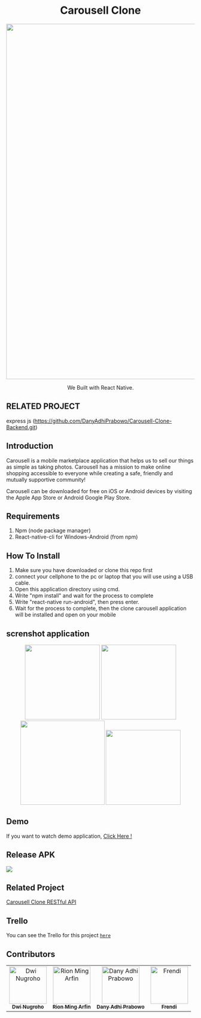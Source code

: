 <h1 align="center">Carousell Clone</h1>
<p align="center">
  <img width="950" src="https://carousell.com/static/landing/img/carousellLogo.png"/>
</p>
<p align="center">
  We Built with React Native.
</p>

## RELATED PROJECT
express js (https://github.com/DanyAdhiPrabowo/Carousell-Clone-Backend.git)

## Introduction
Carousell is a mobile marketplace application that helps us to sell our things as simple as taking photos. Carousell has a mission to make online shopping accessible to everyone while creating a safe, friendly and mutually supportive community!

Carousell can be downloaded for free on iOS or Android devices by visiting the Apple App Store or Android Google Play Store.


## Requirements
1. Npm (node package manager)
2. React-native-cli for Windows-Android (from npm)

## How To Install
1. Make sure you have downloaded or clone this repo first
2. connect your cellphone to the pc or laptop that you will use using a USB cable.
3. Open this application directory using cmd.
4. Write "npm install" and wait for the process to complete
5. Write "react-native run-android", then press enter.
6. Wait for the process to complete, then the clone carousell application will be installed and open on your mobile

## screnshot application
<p align='center'>
  <span>
   <img src='https://user-images.githubusercontent.com/43402837/61184360-0f541b00-a677-11e9-8a4b-7e8aeb6d44ae.jpg' width=200/>
   <img src='https://user-images.githubusercontent.com/43402837/61184362-19761980-a677-11e9-8a57-000f590c0985.jpg' width=200/>
   <img src='https://user-images.githubusercontent.com/50565222/61571088-3bc6c780-aabb-11e9-9589-ad8e88d4fd5d.jpeg' width=225/>
    <img src='https://user-images.githubusercontent.com/43402837/61184370-24c94500-a677-11e9-830a-e6633f7c3482.jpg' width=200/>
  </span>
</p>

## Demo

If you want to watch demo application, <a href="https://drive.google.com/file/d/1aVaO_G_ih_aZUmPg-KqYjsUap-JmseRR/view?usp=sharing">Click Here !</a>

## Release APK
<a href="https://drive.google.com/file/d/1nef1qDZOG5TTW3S-LzSWm9xvCxd-8c_P/view?usp=sharing">
  <img src="https://img.shields.io/badge/Download%20on%20the-Google%20Drive-blue.svg?style=popout&logo=google-drive"/>
</a>

## Related Project

<a href="https://github.com/frendifdp/Clone-Carousell-Backend">Carousell Clone RESTful API</a>

## Trello
You can see the Trello for this project [`here`](https://trello.com/b/IPYjwLBL/cloning-carousell-arkademy)

## Contributors
<center>
  <table>
    <tr>
      <td align="center">
        <a href="https://github.com/PxllPie">
          <img width="100" src="https://avatars1.githubusercontent.com/u/50565222?s=400&v=4" alt="Dwi Nugroho"><br/>
          <sub><b>Dwi Nugroho</b></sub>
        </a>
      </td>
      <td align="center">
        <a href="https://github.com/rionmingarfin">
          <img width="100" src="https://avatars0.githubusercontent.com/u/43402837?s=400&v=4" alt="Rion Ming Arfin"><br/>
          <sub><b>Rion Ming Arfin</b></sub>
        </a>
      </td>
      <td align="center">
        <a href="https://github.com/DanyAdhiPrabowo">
          <img width="100" src="https://avatars3.githubusercontent.com/u/35985089?s=400&v=4" alt="Dany Adhi Prabowo"><br/>
          <sub><b>Dany Adhi Prabowo</b></sub>
        </a>
      </td>
      <td align="center">
        <a href="https://github.com/frendifdp">
          <img width="100" src="https://avatars1.githubusercontent.com/u/34160002?s=400&v=4" alt="Frendi"><br/>
          <sub><b>Frendi</b></sub>
        </a>
      </td>
    </tr>
  </table>
</center>
